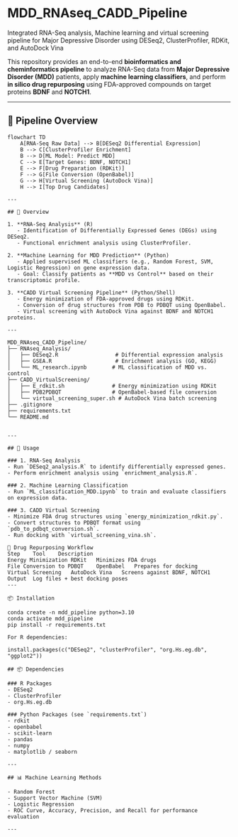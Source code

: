 # MDD_RNAseq_CADD_Pipeline
Integrated RNA-Seq analysis, Machine learning and virtual screening pipeline for Major Depressive Disorder using DESeq2, ClusterProfiler, RDKit, and AutoDock Vina 

This repository provides an end-to-end **bioinformatics and cheminformatics pipeline** to analyze RNA-Seq data from **Major Depressive Disorder (MDD)** patients, apply **machine learning classifiers**, and perform **in silico drug repurposing** using FDA-approved compounds on target proteins **BDNF** and **NOTCH1**.

---

## 🧭 Pipeline Overview

```mermaid
flowchart TD
    A[RNA-Seq Raw Data] --> B[DESeq2 Differential Expression]
    B --> C[ClusterProfiler Enrichment]
    B --> D[ML Model: Predict MDD]
    C --> E[Target Genes: BDNF, NOTCH1]
    E --> F[Drug Preparation (RDKit)]
    F --> G[File Conversion (OpenBabel)]
    G --> H[Virtual Screening (AutoDock Vina)]
    H --> I[Top Drug Candidates]

---

## 🔬 Overview

1. **RNA-Seq Analysis** (R)
   - Identification of Differentially Expressed Genes (DEGs) using DESeq2.
   - Functional enrichment analysis using ClusterProfiler.

2. **Machine Learning for MDD Prediction** (Python)
   - Applied supervised ML classifiers (e.g., Random Forest, SVM, Logistic Regression) on gene expression data.
   - Goal: Classify patients as **MDD vs Control** based on their transcriptomic profile.

3. **CADD Virtual Screening Pipeline** (Python/Shell)
   - Energy minimization of FDA-approved drugs using RDKit.
   - Conversion of drug structures from PDB to PDBQT using OpenBabel.
   - Virtual screening with AutoDock Vina against BDNF and NOTCH1 proteins.

---

MDD_RNAseq_CADD_Pipeline/
├── RNAseq_Analysis/
│   ├── DESeq2.R                  # Differential expression analysis
│   ├── GSEA.R                    # Enrichment analysis (GO, KEGG)
│   └── ML_research.ipynb        # ML classification of MDD vs. control
├── CADD_VirtualScreening/
│   ├── E_rdkit.sh               # Energy minimization using RDKit
│   ├── PDB2PDBQT                # OpenBabel-based file conversion
│   └── virtual_screening_super.sh # AutoDock Vina batch screening
├── .gitignore
├── requirements.txt
└── README.md


---

## 🚀 Usage

### 1. RNA-Seq Analysis
- Run `DESeq2_analysis.R` to identify differentially expressed genes.
- Perform enrichment analysis using `enrichment_analysis.R`.

### 2. Machine Learning Classification
- Run `ML_classification_MDD.ipynb` to train and evaluate classifiers on expression data.

### 3. CADD Virtual Screening
- Minimize FDA drug structures using `energy_minimization_rdkit.py`.
- Convert structures to PDBQT format using `pdb_to_pdbqt_conversion.sh`.
- Run docking with `virtual_screening_vina.sh`.

💊 Drug Repurposing Workflow
Step	Tool	Description
Energy Minimization	RDKit	Minimizes FDA drugs
File Conversion to PDBQT	OpenBabel	Prepares for docking
Virtual Screening	AutoDock Vina	Screens against BDNF, NOTCH1
Output	Log files + best docking poses
---

📦 Installation

conda create -n mdd_pipeline python=3.10
conda activate mdd_pipeline
pip install -r requirements.txt

For R dependencies:

install.packages(c("DESeq2", "clusterProfiler", "org.Hs.eg.db", "ggplot2"))

## 📦 Dependencies

### R Packages
- DESeq2
- ClusterProfiler
- org.Hs.eg.db

### Python Packages (see `requirements.txt`)
- rdkit
- openbabel
- scikit-learn
- pandas
- numpy
- matplotlib / seaborn

---

## 📊 Machine Learning Methods

- Random Forest
- Support Vector Machine (SVM)
- Logistic Regression
- ROC Curve, Accuracy, Precision, and Recall for performance evaluation

---
